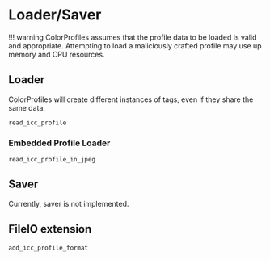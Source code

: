 # Loader/Saver

!!! warning
    ColorProfiles assumes that the profile data to be loaded is valid and
    appropriate. Attempting to load a maliciously crafted profile may use up
    memory and CPU resources.


## Loader
ColorProfiles will create different instances of tags, even if they share the
same data.

```@docs
read_icc_profile
```

### Embedded Profile Loader
```@docs
read_icc_profile_in_jpeg
```

## Saver

Currently, saver is not implemented.

## FileIO extension

```@docs
add_icc_profile_format
```